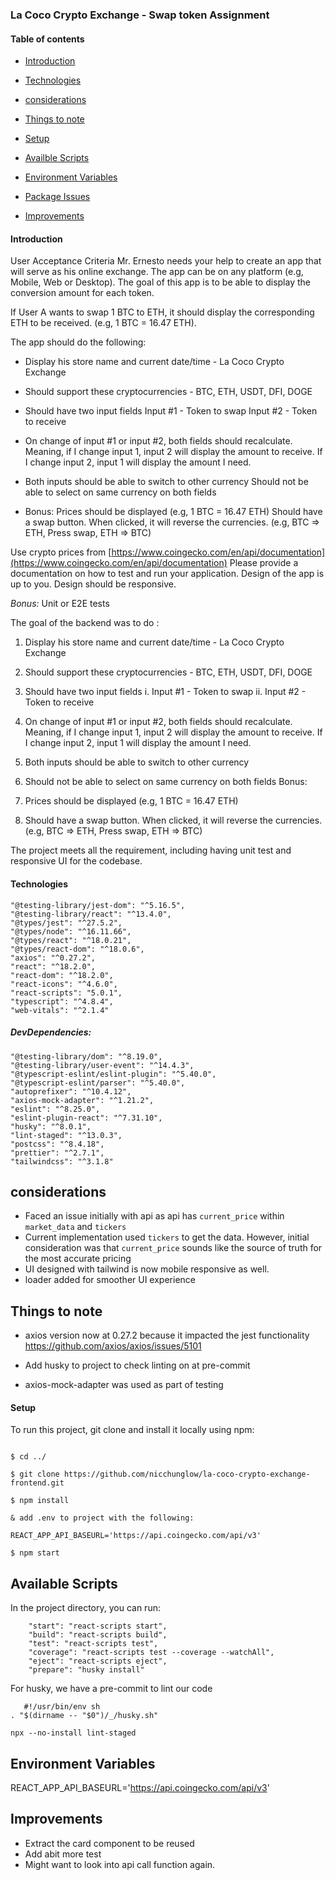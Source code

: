 ### La Coco Crypto Exchange - Swap token Assignment

#### Table of contents

- [Introduction](#Introduction)

- [Technologies](#Technologies)

- [considerations](#considerations)

- [Things to note](#things-to-note)

- [Setup](#Setup)

- [Availble Scripts](#Available-Scripts)

- [Environment Variables](#Environment-Variables)

- [Package Issues](#Package-issues)

- [Improvements](#Improvements)

#### Introduction

User Acceptance Criteria
Mr. Ernesto needs your help to create an app that will serve as his online exchange. The app can be on any platform (e.g, Mobile, Web or Desktop). The goal of this app is to be able to display the conversion amount for each token.

If User A wants to swap 1 BTC to ETH, it should display the corresponding ETH to be received. (e.g, 1 BTC = 16.47 ETH).

The app should do the following:

* Display his store name and current date/time - La Coco Crypto Exchange
* Should support these cryptocurrencies - BTC, ETH, USDT, DFI, DOGE
* Should have two input fields
Input #1 - Token to swap
Input #2 - Token to receive

* On change of input #1 or input #2, both fields should recalculate. Meaning, if I change input 1, input 2 will display the amount to receive. If I change input 2, input 1 will display the amount I need.

* Both inputs should be able to switch to other currency
Should not be able to select on same currency on both fields

* Bonus:
Prices should be displayed (e.g, 1 BTC = 16.47 ETH)
Should have a swap button. When clicked, it will reverse the currencies. (e.g, BTC => ETH, Press swap, ETH => BTC)

Use crypto prices from
[https://www.coingecko.com/en/api/documentation](https://www.coingecko.com/en/api/documentation)
Please provide a documentation on how to test and run your application.
Design of the app is up to you. Design should be responsive.

*Bonus:*
Unit or E2E tests


The goal of the backend was to do :

1. Display his store name and current date/time - La Coco Crypto Exchange
2. Should support these cryptocurrencies - BTC, ETH, USDT, DFI, DOGE
3. Should have two input fields
   i. Input #1 - Token to swap
   ii. Input #2 - Token to receive
4. On change of input #1 or input #2, both fields should recalculate. Meaning, if I change input 1, input 2 will display the amount to receive. If I change input 2, input 1 will display the amount I need.
5. Both inputs should be able to switch to other currency
6. Should not be able to select on same currency on both fields
   Bonus:

7. Prices should be displayed (e.g, 1 BTC = 16.47 ETH)
8. Should have a swap button. When clicked, it will reverse the currencies. (e.g, BTC => ETH, Press swap, ETH => BTC)

The project meets all the requirement, including having unit test and responsive UI for the codebase.

#### Technologies

    "@testing-library/jest-dom": "^5.16.5",
    "@testing-library/react": "^13.4.0",
    "@types/jest": "^27.5.2",
    "@types/node": "^16.11.66",
    "@types/react": "^18.0.21",
    "@types/react-dom": "^18.0.6",
    "axios": "^0.27.2",
    "react": "^18.2.0",
    "react-dom": "^18.2.0",
    "react-icons": "^4.6.0",
    "react-scripts": "5.0.1",
    "typescript": "^4.8.4",
    "web-vitals": "^2.1.4"

##### DevDependencies:

    "@testing-library/dom": "^8.19.0",
    "@testing-library/user-event": "^14.4.3",
    "@typescript-eslint/eslint-plugin": "^5.40.0",
    "@typescript-eslint/parser": "^5.40.0",
    "autoprefixer": "^10.4.12",
    "axios-mock-adapter": "^1.21.2",
    "eslint": "^8.25.0",
    "eslint-plugin-react": "^7.31.10",
    "husky": "^8.0.1",
    "lint-staged": "^13.0.3",
    "postcss": "^8.4.18",
    "prettier": "^2.7.1",
    "tailwindcss": "^3.1.8"

## considerations

- Faced an issue initially with api as api has `current_price` within `market_data` and `tickers`
- Current implementation used `tickers` to get the data. However, initial consideration was that `current_price` sounds like the source of truth for the most accurate pricing
- UI designed with tailwind is now mobile responsive as well.
- loader added for smoother UI experience

## Things to note

- axios version now at 0.27.2 because it impacted the jest functionality
  https://github.com/axios/axios/issues/5101

- Add husky to project to check linting on at pre-commit

- axios-mock-adapter was used as part of testing

#### Setup

To run this project, git clone and install it locally using npm:

```

$ cd ../

$ git clone https://github.com/nicchunglow/la-coco-crypto-exchange-frontend.git

$ npm install

& add .env to project with the following:

REACT_APP_API_BASEURL='https://api.coingecko.com/api/v3'

$ npm start

```

## Available Scripts

In the project directory, you can run:

```
    "start": "react-scripts start",
    "build": "react-scripts build",
    "test": "react-scripts test",
    "coverage": "react-scripts test --coverage --watchAll",
    "eject": "react-scripts eject",
    "prepare": "husky install"
```

For husky, we have a pre-commit to lint our code

```
   #!/usr/bin/env sh
. "$(dirname -- "$0")/_/husky.sh"

npx --no-install lint-staged
```

## Environment Variables

REACT_APP_API_BASEURL='https://api.coingecko.com/api/v3'

## Improvements

- Extract the card component to be reused
- Add abit more test
- Might want to look into api call function again.
